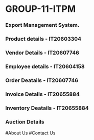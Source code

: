# GROUP-11-ITPM
### Export Management System.
### Product details - IT20603304
### Vendor Details - IT20607746
### Employee details - IT20604158
### Order Deatails - IT20607746
### Invoice Details - IT20655884
### Inventory Deatails - IT20655884
### Auction Details
#About Us
#Contact Us

